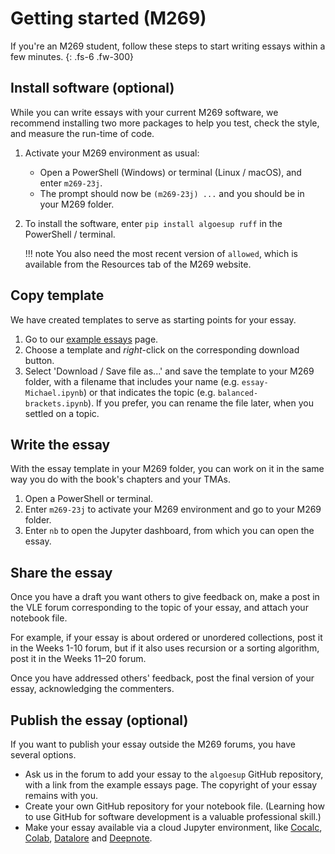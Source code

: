 # Getting started (M269)

If you're an M269 student, follow these steps to start writing essays within a few minutes.
{: .fs-6 .fw-300}

## Install software (optional)

While you can write essays with your current M269 software,
we recommend installing two more packages to help you
test, check the style, and measure the run-time of code.

1. Activate your M269 environment as usual:
    - Open a PowerShell (Windows) or terminal (Linux / macOS), and enter `m269-23j`.
    - The prompt should now be `(m269-23j) ...` and you should be in your M269 folder.
2. To install the software, enter `pip install algoesup ruff` in the PowerShell / terminal.
   
    !!! note
        You also need the most recent version of `allowed`, which is available
        from the Resources tab of the M269 website.

## Copy template

We have created templates to serve as starting points for your essay.

1. Go to our [example essays](example-essays.md) page.
2. Choose a template and _right_-click on the corresponding download button.
3. Select 'Download / Save file as...' and save the template to your M269 folder,
   with a filename that includes your name (e.g. `essay-Michael.ipynb`)
   or that indicates the topic (e.g. `balanced-brackets.ipynb`).
   If you prefer, you can rename the file later, when you settled on a topic.

## Write the essay

With the essay template in your M269 folder, you can work on it in the same way
you do with the book's chapters and your TMAs.

1. Open a PowerShell or terminal.
2. Enter `m269-23j` to activate your M269 environment and go to your M269 folder.
3. Enter `nb` to open the Jupyter dashboard, from which you can open the essay.

## Share the essay

Once you have a draft you want others to give feedback on,
make a post in the VLE forum corresponding to the topic of your essay,
and attach your notebook file.

For example, if your essay is about ordered or unordered collections,
post it in the Weeks 1-10 forum, but if it also uses recursion or a sorting algorithm,
post it in the Weeks 11–20 forum.

Once you have addressed others' feedback, post the final version of your essay,
acknowledging the commenters.

## Publish the essay (optional)

If you want to publish your essay outside the M269 forums, you have several options.

- Ask us in the forum to add your essay to the `algoesup` GitHub repository,
  with a link from the example essays page. The copyright of your essay remains with you.
- Create your own GitHub repository for your notebook file.
  (Learning how to use GitHub for software development is a valuable professional skill.)
- Make your essay available via a cloud Jupyter environment, like
  [Cocalc](https://cocalc.com), [Colab](https://colab.research.google.com),
  [Datalore](https://datalore.jetbrains.com) and [Deepnote](https://deepnote.com).
